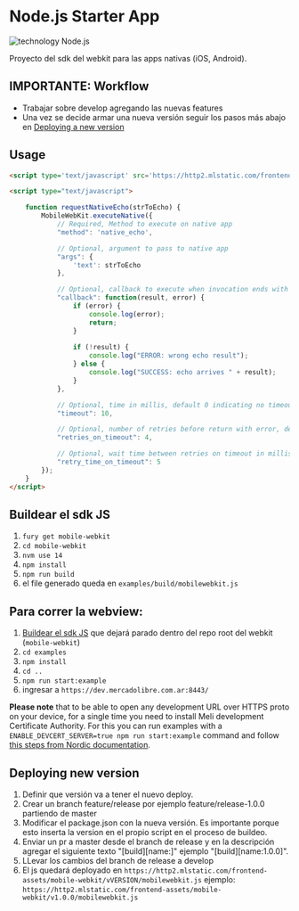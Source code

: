 # Node.js Starter App

![technology Node.js](https://img.shields.io/badge/technology-node-green.svg)

Proyecto del sdk del webkit para las apps nativas (iOS, Android).

## IMPORTANTE: Workflow
* Trabajar sobre develop agregando las nuevas features
* Una vez se decide armar una nueva versión seguir los pasos más abajo en [Deploying a new version](#deploying-new-version)

## Usage

```html
<script type='text/javascript' src='https://http2.mlstatic.com/frontend-assets/mobile-webkit/v1.21.0/mobilewebkit.js'></script>

<script type="text/javascript">

    function requestNativeEcho(strToEcho) {
        MobileWebKit.executeNative({
            // Required, Method to execute on native app
            "method": 'native_echo',

            // Optional, argument to pass to native app
            "args": {
                'text': strToEcho
            },

            // Optional, callback to execute when invocation ends with result or error
            "callback": function(result, error) {
                if (error) {
                    console.log(error);
                    return;
                }
                
                if (!result) {
                    console.log("ERROR: wrong echo result");
                } else {
                    console.log("SUCCESS: echo arrives " + result);
                }
            },

            // Optional, time in millis, default 0 indicating no timeouts
            "timeout": 10,

            // Optional, number of retries before return with error, default 0. Used in conjunction with 'timeout'.
            "retries_on_timeout": 4,

            // Optional, wait time between retries on timeout in millis, default 0. Used in conjunction with 'timeout' and 'retries_on_timeout'.
            "retry_time_on_timeout": 5
        });
    }
</script>
```

## Buildear el sdk JS
1. `fury get mobile-webkit`
2. `cd mobile-webkit`
3. `nvm use 14`
4. `npm install`
6. `npm run build`
7. el file generado queda en `examples/build/mobilewebkit.js`

## Para correr la webview:
1. [Buildear el sdk JS](#buildear-el-sdk-js) que dejará parado dentro del repo root del webkit (`mobile-webkit`)
2. `cd examples`
3. `npm install`
4. `cd ..`
5. `npm run start:example`
6. ingresar a `https://dev.mercadolibre.com.ar:8443/` 

**Please note** that to be able to open any development URL over HTTPS proto on your device, for a single time you need to install Meli development Certificate Authority.
  For this you can run examples with a `ENABLE_DEVCERT_SERVER=true npm run start:example` command and follow [this steps from Nordic documentation](https://nordic.adminml.com/docs/api/Nordic%20Modules/ragnar#webviews).

## Deploying new version

1. Definir que versión va a tener el nuevo deploy.
2. Crear un branch feature/release por ejemplo feature/release-1.0.0 partiendo de master
3. Modificar el package.json con la nueva versión. Es importante porque esto inserta la version en el propio script en el proceso de buildeo.
4. Enviar un pr a master desde el branch de release y en la descripción agregar el siguiente texto "[build][name:<version>]" ejemplo "[build][name:1.0.0]".
5. LLevar los cambios del branch de release a develop
6. El js quedará deployado en `https://http2.mlstatic.com/frontend-assets/mobile-webkit/vVERSION/mobilewebkit.js`
  ejemplo: `https://http2.mlstatic.com/frontend-assets/mobile-webkit/v1.0.0/mobilewebkit.js`
